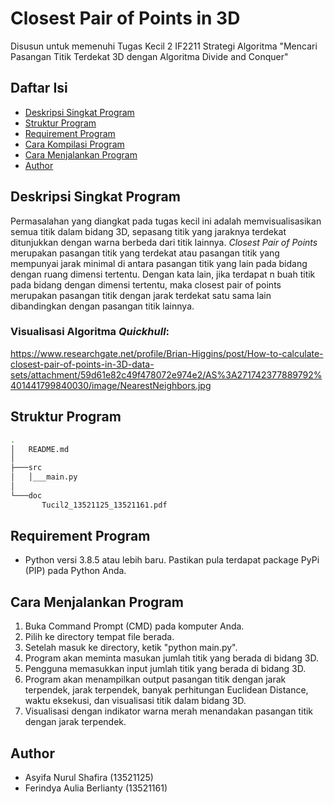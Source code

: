 # Closest Pair of Points in 3D
Disusun untuk memenuhi Tugas Kecil 2 IF2211 Strategi Algoritma "Mencari Pasangan Titik Terdekat 3D dengan Algoritma Divide and Conquer"

## Daftar Isi
* [Deskripsi Singkat Program](#deskripsi-singkat-program)
* [Struktur Program](#struktur-program)
* [Requirement Program](#requirement-program)
* [Cara Kompilasi Program](#cara-kompilasi-program)
* [Cara Menjalankan Program](#cara-menjalankan-program)
* [Author](#author)

## Deskripsi Singkat Program
Permasalahan yang diangkat pada tugas kecil ini adalah memvisualisasikan semua titik dalam bidang 3D, sepasang titik yang jaraknya terdekat ditunjukkan dengan warna berbeda dari titik lainnya.
*Closest Pair of Points* merupakan pasangan titik yang terdekat atau pasangan titik yang mempunyai jarak minimal di antara pasangan titik yang lain pada bidang dengan ruang dimensi tertentu. Dengan kata lain, jika terdapat n buah titik pada bidang dengan dimensi tertentu, maka closest pair of points merupakan pasangan titik dengan jarak terdekat satu sama lain dibandingkan dengan pasangan titik lainnya.

### Visualisasi Algoritma *Quickhull*:
https://www.researchgate.net/profile/Brian-Higgins/post/How-to-calculate-closest-pair-of-points-in-3D-data-sets/attachment/59d61e82c49f478072e974e2/AS%3A271742377889792%401441799840030/image/NearestNeighbors.jpg

## Struktur Program
```bash
.
│   README.md
│                   
├───src
│   │___main.py
│           
└───doc
       Tucil2_13521125_13521161.pdf
```

## Requirement Program
* Python versi 3.8.5 atau lebih baru. Pastikan pula terdapat package PyPi (PIP) pada Python Anda.

## Cara Menjalankan Program
1. Buka Command Prompt (CMD) pada komputer Anda.
2. Pilih ke directory tempat file berada.
3. Setelah masuk ke directory, ketik "python main.py".
4. Program akan meminta masukan jumlah titik yang berada di bidang 3D.
5. Pengguna memasukkan input jumlah titik yang berada di bidang 3D.
6. Program akan menampilkan output pasangan titik dengan jarak terpendek, jarak terpendek, banyak perhitungan Euclidean Distance, waktu eksekusi, dan visualisasi titik dalam bidang 3D.
7. Visualisasi dengan indikator warna merah menandakan pasangan titik dengan jarak terpendek.


## Author
* Asyifa Nurul Shafira (13521125)
* Ferindya Aulia Berlianty (13521161)
